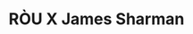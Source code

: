 ---
title: "RÒU X James Sharman"
description: "RÒU X James Sharman"
layout: shop
keywords:
  - 美食競賽
  - 台灣美食
  - 美食精選
datePublished: "2025-06-30"
dateModified: "2025-07-04"
city: "台北市"
district: "大安區"
address: "台北市樂群二路199號10萬豪酒店中城廣場一樓"
phone: "0285011585"
geo: "25.080429716563458, 121.55929913702397"
google_map: "https://maps.app.goo.gl/5Nqrz56ujoCWYFi98"
footinder: "https://footinder.com.tw/%E5%8F%B0%E5%8C%97%E5%B8%82%E4%B8%AD%E5%B1%B1%E5%8D%80/362132/"
official: "https://www.rouxjamessharman.com/"
award:
  - name: "500盤"
    year: "2024"
    entries:
      - dishes:
          - "布拉塔起司沙拉"
          - "麥年比目魚排"

---